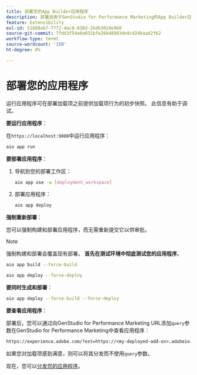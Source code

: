 ```yaml
---
title: 部署您的App Builder应用程序
description: 部署适用于GenStudio for Performance Marketing的App Builder应用程序或加载项。
feature: Extensibility
exl-id: 51888ab7-7772-4ac8-838d-26db3019e9b0
source-git-commit: 7fdd3f54a0a031bfe26b48983de9cd24baad2f62
workflow-type: tm+mt
source-wordcount: '150'
ht-degree: 0%

---
```


# 部署您的应用程序

运行应用程序可在部署加载项之前提供加载项行为的初步快照。 此信息有助于调试。

**要运行应用程序**：

在`https://localhost:9080`中运行应用程序：

```bash
aio app run
```

**要部署应用程序**：

1. 导航到您的部署工作区：

   ```bash
   aio app use -w [deployment_workspace]
   ```

2. 部署应用程序：

   ```bash
   aio app deploy
   ```

**强制重新部署**：

您可以强制构建和部署应用程序，而无需重新提交它以供审批。

>[!NOTE]
>
>强制构建和部署会覆盖现有部署。 **首先在测试环境中彻底测试您的应用程序**。

```bash
aio app build --force-build
```

```bash
aio app deploy --force-deploy
```

**要同时生成和部署**：

```bash
aio app deploy --force-build --force-deploy
```

**要查看应用程序**：

部署后，您可以通过向GenStudio for Performance Marketing URL添加`query`参数在GenStudio for Performance Marketing中查看应用程序：

```txt
https://experience.adobe.com/?ext=https://<my-deployed-add-on>.adobeio-static.net/index.html#/@<ims-org>/genstudio/create
```

如果您对加载项感到满意，则可以将其分发而不使用`query`参数。

现在，您可以[分发您的应用程序](distribute-app.md)。
